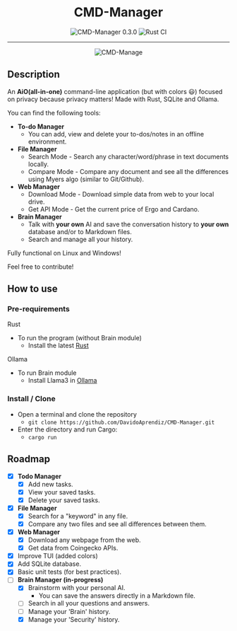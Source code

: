 <h1 align="center">CMD-Manager</h1>

<p align="center">
<img alt="CMD-Manager 0.3.0" src="https://img.shields.io/badge/cmd_manager-0.3.0-000000?style=for-the-badge&color=blue">
<img alt="Rust CI" src="https://github.com/DavidoAprendiz/Rust-in-Progress/actions/workflows/rust.yml/badge.svg">
</p>

<p align="center">
</p>

---

<p align="center">
<img alt="CMD-Manage" src="https://github.com/DavidoAprendiz/CMD-Manager/assets/21132833/07356fdb-9ce9-4905-b02a-f7db84287af6">
</p>

## Description

An **AiO(all-in-one)** command-line application (but with colors 😃) focused on privacy because privacy matters!
Made with Rust, SQLite and Ollama.

You can find the following tools:

- **To-do Manager**
  - You can add, view and delete your to-dos/notes in an offline environment.
- **File Manager**
  - Search Mode - Search any character/word/phrase in text documents locally.
  - Compare Mode - Compare any document and see all the differences using Myers algo (similar to Git/Github).
- **Web Manager**
  - Download Mode - Download simple data from web to your local drive.
  - Get API Mode - Get the current price of Ergo and Cardano.
- **Brain Manager**
  - Talk with **your own** AI and save the conversation history to **your own** database and/or to Markdown files.
  - Search and manage all your history.

Fully functional on Linux and Windows!

Feel free to contribute!

## How to use

### Pre-requirements

Rust

- To run the program (without Brain module)
  - Install the latest [Rust](https://www.rust-lang.org/learn/get-started)

Ollama

- To run Brain module
  - Install Llama3 in [Ollama](https://ollama.com/)

### Install / Clone

- Open a terminal and clone the repository
  - `git clone https://github.com/DavidoAprendiz/CMD-Manager.git`
- Enter the directory and run Cargo:
  - `cargo run`

## Roadmap

- [X] **Todo Manager**
  - [X] Add new tasks.
  - [X] View your saved tasks.
  - [X] Delete your saved tasks.
- [X] **File Manager**
  - [X] Search for a "keyword" in any file.
  - [X] Compare any two files and see all differences between them.
- [X] **Web Manager**
  - [X] Download any webpage from the web.
  - [X] Get data from Coingecko APIs.
- [X] Improve TUI (added colors)
- [X] Add SQLite database.
- [X] Basic unit tests (for best practices).
- [ ] **Brain Manager (in-progress)**
  - [X] Brainstorm with your personal AI.
    - You can save the answers directly in a Markdown file.
  - [ ] Search in all your questions and answers.
  - [ ] Manage your 'Brain' history.
  - [X] Manage your 'Security' history.
